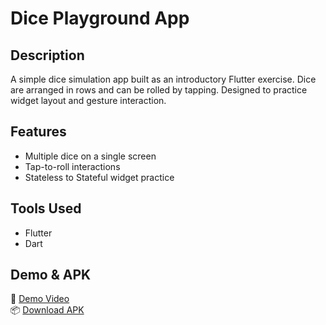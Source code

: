 # Dice Playground App

## Description
A simple dice simulation app built as an introductory Flutter exercise. Dice are arranged in rows and can be rolled by tapping. Designed to practice widget layout and gesture interaction.

## Features
- Multiple dice on a single screen
- Tap-to-roll interactions
- Stateless to Stateful widget practice

## Tools Used
- Flutter
- Dart

## Demo & APK
🎥 [Demo Video](https://drive.google.com/file/d/1fH91uNaZsSbvTIguiNeK4bJFn5zcvfwt/view?usp=drivesdk)  
📦 [Download APK](https://drive.google.com/file/d/1viNeByStM_ZOBoXK13YFKg4skUSBEjP7/view?usp=drivesdk)
